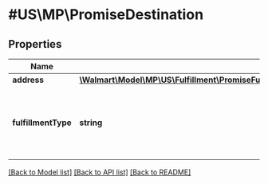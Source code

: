 # #US\MP\PromiseDestination

## Properties

Name | Type | Description | Notes
------------ | ------------- | ------------- | -------------
**address** | [**\Walmart\Model\MP\US\Fulfillment\PromiseFulfillmentsRequestPayloadDestinationsInnerAddress**](PromiseFulfillmentsRequestPayloadDestinationsInnerAddress.md) |  |
**fulfillmentType** | **string** | Fulfillment Type of an order. Currently supported type : 'DELIVERY' |


[[Back to Model list]](../) [[Back to API list]](../../Api/US/MP) [[Back to README]](../../README.md)
